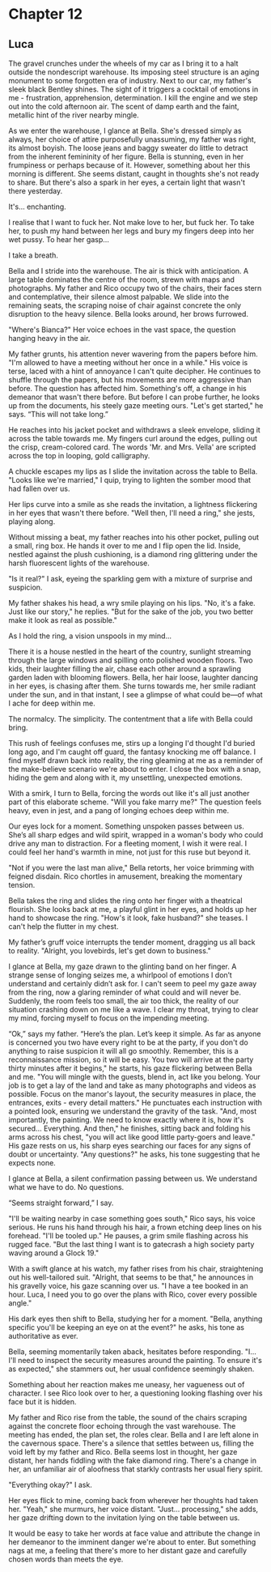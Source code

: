 # Chapter 12
## Luca
 
The gravel crunches under the wheels of my car as I bring it to a halt outside the nondescript warehouse. Its imposing steel structure is an aging monument to some forgotten era of industry. Next to our car, my father's sleek black Bentley shines. The sight of it triggers a cocktail of emotions in me - frustration, apprehension, determination. I kill the engine and we step out into the cold afternoon air. The scent of damp earth and the faint, metallic hint of the river nearby mingle.

As we enter the warehouse, I glance at Bella. She's dressed simply as always, her choice of attire purposefully unassuming, my father was right, its almost boyish. The loose jeans and baggy sweater do little to detract from the inherent femininity of her figure. Bella is stunning, even in her frumpiness or perhaps because of it. However, something about her this morning is different. She seems distant, caught in thoughts she's not ready to share. But there's also a spark in her eyes, a certain light that wasn't there yesterday. 

It's... enchanting.
 
I realise that I want to fuck her. Not make love to her, but fuck her. To take her, to push my hand between her legs and bury my fingers deep into her wet pussy. To hear her gasp…
 
I take a breath.
 
Bella and I stride into the warehouse. The air is thick with anticipation. A large table dominates the centre of the room, strewn with maps and photographs. My father and Rico occupy two of the chairs, their faces stern and contemplative, their silence almost palpable. We slide into the remaining seats, the scraping noise of chair against concrete the only disruption to the heavy silence. Bella looks around, her brows furrowed.
 
"Where's Bianca?" Her voice echoes in the vast space, the question hanging heavy in the air.
 
My father grunts, his attention never wavering from the papers before him. "I'm allowed to have a meeting without her once in a while." His voice is terse, laced with a hint of annoyance I can't quite decipher. He continues to shuffle through the papers, but his movements are more aggressive than before. The question has affected him. Something's off, a change in his demeanor that wasn't there before. But before I can probe further, he looks up from the documents, his steely gaze meeting ours. "Let's get started," he says. “This will not take long.”
 
He reaches into his jacket pocket and withdraws a sleek envelope, sliding it across the table towards me. My fingers curl around the edges, pulling out the crisp, cream-colored card. The words 'Mr. and Mrs. Vella' are scripted across the top in looping, gold calligraphy.
 
A chuckle escapes my lips as I slide the invitation across the table to Bella. "Looks like we're married," I quip, trying to lighten the somber mood that had fallen over us.
 
Her lips curve into a smile as she reads the invitation, a lightness flickering in her eyes that wasn't there before. "Well then, I'll need a ring," she jests, playing along.
 
Without missing a beat, my father reaches into his other pocket, pulling out a small, ring box. He hands it over to me and I flip open the lid. Inside, nestled against the plush cushioning, is a diamond ring glittering under the harsh fluorescent lights of the warehouse.
 
"Is it real?" I ask, eyeing the sparkling gem with a mixture of surprise and suspicion.
 
My father shakes his head, a wry smile playing on his lips. "No, it's a fake. Just like our story," he replies. "But for the sake of the job, you two better make it look as real as possible."
 
As I hold the ring, a vision unspools in my mind... 

There it is a house nestled in the heart of the country, sunlight streaming through the large windows and spilling onto polished wooden floors. Two kids, their laughter filling the air, chase each other around a sprawling garden laden with blooming flowers. Bella, her hair loose, laughter dancing in her eyes, is chasing after them. She turns towards me, her smile radiant under the sun, and in that instant, I see a glimpse of what could be—of what I ache for deep within me.
 
The normalcy. The simplicity. The contentment that a life with Bella could bring.

This rush of feelings confuses me, stirs up a longing I'd thought I'd buried long ago, and I'm caught off guard, the fantasy knocking me off balance. I find myself drawn back into reality, the ring gleaming at me as a reminder of the make-believe scenario we're about to enter. I close the box with a snap, hiding the gem and along with it, my unsettling, unexpected emotions.
 
With a smirk, I turn to Bella, forcing the words out like it's all just another part of this elaborate scheme. "Will you fake marry me?" The question feels heavy, even in jest, and a pang of longing echoes deep within me.
 
Our eyes lock for a moment. Something unspoken passes between us. She’s all sharp edges and wild spirit, wrapped in a woman's body who could drive any man to distraction. For a fleeting moment, I wish it were real. I could feel her hand's warmth in mine, not just for this ruse but beyond it.
 
"Not if you were the last man alive," Bella retorts, her voice brimming with feigned disdain. Rico chortles in amusement, breaking the momentary tension.
 
Bella takes the ring and slides the ring onto her finger with a theatrical flourish. She looks back at me, a playful glint in her eyes, and holds up her hand to showcase the ring. "How's it look, fake husband?" she teases. I can't help the flutter in my chest.
 
My father’s gruff voice interrupts the tender moment, dragging us all back to reality. "Alright, you lovebirds, let's get down to business."
 
I glance at Bella, my gaze drawn to the glinting band on her finger. A strange sense of longing seizes me, a whirlpool of emotions I don’t understand and certainly didn’t ask for. I can't seem to peel my gaze away from the ring, now a glaring reminder of what could and will never be. Suddenly, the room feels too small, the air too thick, the reality of our situation crashing down on me like a wave. I clear my throat, trying to clear my mind, forcing myself to focus on the impending meeting. 
 
“Ok,” says my father. “Here’s the plan. Let’s keep it simple. As far as anyone is concerned you two have every right to be at the party, if you don't do anything to raise suspicion it will all go smoothly. Remember, this is a reconnaissance mission, so it will be easy. You two will arrive at the party thirty minutes after it begins," he starts, his gaze flickering between Bella and me. "You will mingle with the guests, blend in, act like you belong. Your job is to get a lay of the land and take as many photographs and videos as possible. Focus on the manor's layout, the security measures in place, the entrances, exits - every detail matters." He punctuates each instruction with a pointed look, ensuring we understand the gravity of the task. "And, most importantly, the painting. We need to know exactly where it is, how it's secured... Everything. And then," he finishes, sitting back and folding his arms across his chest, "you will act like good little party-goers and leave." His gaze rests on us, his sharp eyes searching our faces for any signs of doubt or uncertainty. "Any questions?" he asks, his tone suggesting that he expects none.
 
I glance at Bella, a silent confirmation passing between us. We understand what we have to do. No questions.
 
“Seems straight forward,” I say.
 
"I'll be waiting nearby in case something goes south," Rico says, his voice serious. He runs his hand through his hair, a frown etching deep lines on his forehead. "I'll be tooled up." He pauses, a grim smile flashing across his rugged face. "But the last thing I want is to gatecrash a high society party waving around a Glock 19." 
 
With a swift glance at his watch, my father rises from his chair, straightening out his well-tailored suit. "Alright, that seems to be that," he announces in his gravelly voice, his gaze scanning over us. "I have a tee booked in an hour. Luca, I need you to go over the plans with Rico, cover every possible angle."
 
His dark eyes then shift to Bella, studying her for a moment. "Bella, anything specific you'll be keeping an eye on at the event?" he asks, his tone as authoritative as ever.
 
Bella, seeming momentarily taken aback, hesitates before responding. "I... I'll need to inspect the security measures around the painting. To ensure it's as expected," she stammers out, her usual confidence seemingly shaken.
 
Something about her reaction makes me uneasy, her vagueness out of character. I see Rico look over to her, a questioning looking flashing over his face but it is hidden.
 
My father and Rico rise from the table, the sound of the chairs scraping against the concrete floor echoing through the vast warehouse. The meeting has ended, the plan set, the roles clear. Bella and I are left alone in the cavernous space. There's a silence that settles between us, filling the void left by my father and Rico. Bella seems lost in thought, her gaze distant, her hands fiddling with the fake diamond ring. There's a change in her, an unfamiliar air of aloofness that starkly contrasts her usual fiery spirit.
 
"Everything okay?" I ask.
 
Her eyes flick to mine, coming back from wherever her thoughts had taken her. "Yeah," she murmurs, her voice distant. "Just... processing," she adds, her gaze drifting down to the invitation lying on the table between us.
 
It would be easy to take her words at face value and attribute the change in her demeanor to the imminent danger we're about to enter. But something nags at me, a feeling that there's more to her distant gaze and carefully chosen words than meets the eye. 